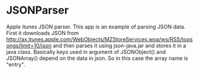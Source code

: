# JSONParser
Apple itunes JSON parser.
This app is an example of parsing JSON data. First it downloads JSON from http://ax.itunes.apple.com/WebObjects/MZStoreServices.woa/ws/RSS/topsongs/limit=10/json
and then parses it using json-java.jar and stores it in a java class.
Basically keys used in argument of JSONObject() and JSONArray() depend on the data in json.
So in this case the array name is "entry".
